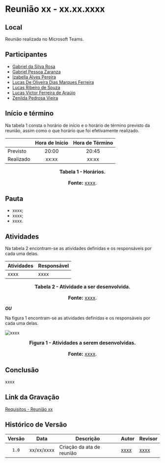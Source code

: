 # Reunião xx - xx.xx.xxxx

## Local

Reunião realizada no Microsoft Teams.

## Participantes

* [Gabriel da Silva Rosa](https://github.com/gabrielrosa09)
* [Gabriel Pessoa Zaranza](https://github.com/GZaranza)
* [Izabella Alves Pereira](https://github.com/izabellaalves)
* [Lucas De Oliveira Dias Marques Ferreira](https://github.com/LucasOliveiraDiasMarquesFerreira)
* [Lucas Ribeiro de Souza](https://github.com/lucassouzs)
* [Lucas Victor Ferreira de Araújo](https://github.com/Lucas13032003)
* [Zenilda Pedrosa Vieira](https://github.com/zenildavieira)

## Início e término

Na tabela 1 consta o horário de início e o horário de término previsto da reunião, assim como o que horário que foi efetivamente realizado.

|               | Hora de Início   | Hora de Término   |
| ------------- | :--------------: | :---------------: |
| Previsto      |      20:00       |      20:45        |
| Realizado     |      xx:xx       |      xx:xx        |

<font size="3"><p style="text-align: center"><b>Tabela 1 - Horários.</b></p></font>
<font size="3"><p style="text-align: center"><b>Fonte:</b> [xxxx](https://github.com/xxxx).</p></font>

## Pauta

* xxxx;
* xxxx;
* xxxx.

## Atividades

Na tabela 2 encontram-se as atividades definidas e os responsáveis por cada uma delas.

| Atividades       | Responsável   |
| ---------------- | ------------- |
| xxxx             | xxxx          |

<font size="3"><p style="text-align: center"><b>Tabela 2 - Atividade a ser desenvolvida.</b></p></font>
<font size="3"><p style="text-align: center"><b>Fonte:</b> [xxxx](https://github.com/xxxx).</p></font>

_**OU**_

Na figura 1 encontram-se as atividades definidas e os responsáveis por cada uma delas.

![xxxx](xxxx)

<font size="3"><p style="text-align: center"><b>Figura 1 - Atividades a serem desenvolvidas.</b></p></font>
<font size="3"><p style="text-align: center"><b>Fonte:</b> [xxxx](https://github.com/xxxx).</p></font>

## Conclusão

xxxx

## Link da Gravação

[Requisitos - Reunião xx](xxxx)

## Histórico de Versão

| Versão | Data | Descrição | Autor | Revisor |
| :----: | ---- | --------- | ----- | ------- |
| `1.0`  |xx/xx/xxxx| Criação da ata de reunião | [xxxx](xxxx) |[xxxx](xxxx)  |
